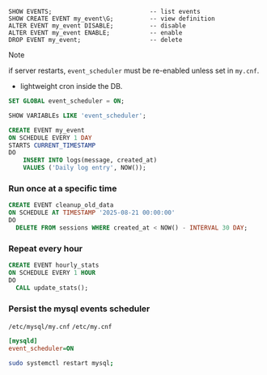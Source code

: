 ```mysql
SHOW EVENTS;                           -- list events
SHOW CREATE EVENT my_event\G;          -- view definition
ALTER EVENT my_event DISABLE;          -- disable
ALTER EVENT my_event ENABLE;           -- enable
DROP EVENT my_event;                   -- delete

```

> [!NOTE]
> if server restarts, `event_scheduler` must be re-enabled unless set in `my.cnf`.

- lightweight cron inside the DB.

```sql
SET GLOBAL event_scheduler = ON;
```

```sql
SHOW VARIABLEs LIKE 'event_scheduler';
```

```sql
CREATE EVENT my_event
ON SCHEDULE EVERY 1 DAY
STARTS CURRENT_TIMESTAMP
DO
	INSERT INTO logs(message, created_at)
	VALUES ('Daily log entry', NOW());
```

### Run once at a specific time
```sql
CREATE EVENT cleanup_old_data
ON SCHEDULE AT TIMESTAMP '2025-08-21 00:00:00'
DO
  DELETE FROM sessions WHERE created_at < NOW() - INTERVAL 30 DAY;
```

### Repeat every hour
```sql
CREATE EVENT hourly_stats
ON SCHEDULE EVERY 1 HOUR
DO
  CALL update_stats();
```

### Persist the mysql events scheduler
`/etc/mysql/my.cnf`  `/etc/my.cnf`

```ini
[mysqld]
event_scheduler=ON
```

```bash
sudo systemctl restart mysql;
```